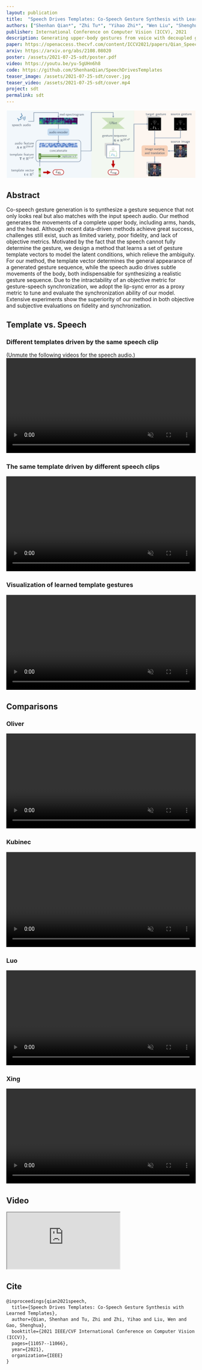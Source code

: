 ```yaml
---
layout: publication
title:  "Speech Drives Templates: Co-Speech Gesture Synthesis with Learned Templates"
authors: ["Shenhan Qian*", "Zhi Tu*", "Yihao Zhi*", "Wen Liu", "Shenghua Gao"]
publisher: International Conference on Computer Vision (ICCV), 2021
description: Generating upper-body gestures from voice with decoupled gesture styles and voice-compatible movements.
paper: https://openaccess.thecvf.com/content/ICCV2021/papers/Qian_Speech_Drives_Templates_Co-Speech_Gesture_Synthesis_With_Learned_Templates_ICCV_2021_paper.pdf
arxiv: https://arxiv.org/abs/2108.08020
poster: /assets/2021-07-25-sdt/poster.pdf
video: https://youtu.be/yu-5gUHn6h8
code: https://github.com/ShenhanQian/SpeechDrivesTemplates
teaser_image: /assets/2021-07-25-sdt/cover.jpg
teaser_video: /assets/2021-07-25-sdt/cover.mp4
project: sdt
permalink: sdt
---
```



![pipeline](/assets/2021-07-25-sdt/pipeline.jpg)
## Abstract

Co-speech gesture generation is to synthesize a gesture sequence that not only looks real but also matches with the input speech audio. Our method generates the movements of a complete upper body, including arms, hands, and the head. Although recent data-driven methods achieve great success, challenges still exist, such as limited variety, poor fidelity, and lack of objective metrics. Motivated by the fact that the speech cannot fully determine the gesture, we design a method that learns a set of gesture template vectors to model the latent conditions, which relieve the ambiguity. For our method, the template vector determines the general appearance of a generated gesture sequence, while the speech audio drives subtle movements of the body, both indispensable for synthesizing a realistic gesture sequence. Due to the intractability of an objective metric for gesture-speech synchronization, we adopt the lip-sync error as a proxy metric to tune and evaluate the synchronization ability of our model. Extensive experiments show the superiority of our method in both objective and subjective evaluations on fidelity and synchronization.

## Template vs. Speech

### Different templates driven by the same speech clip
(Unmute the following videos for the speech audio.)
<video autoplay loop muted controls width="100%">
  <source src="/assets/2021-07-25-sdt/varying-template.mp4" type="video/mp4">
</video>

### The same template driven by different speech clips
<video autoplay loop muted controls width="100%">
  <source src="/assets/2021-07-25-sdt/varying-speech.mp4" type="video/mp4">
</video>

### Visualization of learned template gestures
<video autoplay loop muted width="100%">
  <source src="/assets/2021-07-25-sdt/template-gestures.mp4" type="video/mp4">
</video>

## Comparisons
### Oliver
<video autoplay loop muted controls width="100%">
  <source src="/assets/2021-07-25-sdt/comparison-oliver.mp4" type="video/mp4">
</video>

### Kubinec
<video autoplay loop muted controls width="100%">
  <source src="/assets/2021-07-25-sdt/comparison-kubinec.mp4" type="video/mp4">
</video>

### Luo
<video autoplay loop muted controls width="100%">
  <source src="/assets/2021-07-25-sdt/comparison-luo.mp4" type="video/mp4">
</video>

### Xing
<video autoplay loop muted controls width="100%">
  <source src="/assets/2021-07-25-sdt/comparison-xing.mp4" type="video/mp4">
</video>

## Video

<div class="video-container">
    <iframe class="video" allow="autoplay; encrypted-media" allowfullscreen
        src="https://www.youtube.com/embed/yu-5gUHn6h8">
    </iframe>
</div>

## Cite

```
@inproceedings{qian2021speech,
  title={Speech Drives Templates: Co-Speech Gesture Synthesis with Learned Templates},
  author={Qian, Shenhan and Tu, Zhi and Zhi, Yihao and Liu, Wen and Gao, Shenghua},
  booktitle={2021 IEEE/CVF International Conference on Computer Vision (ICCV)},
  pages={11057--11066},
  year={2021},
  organization={IEEE}
}
```
